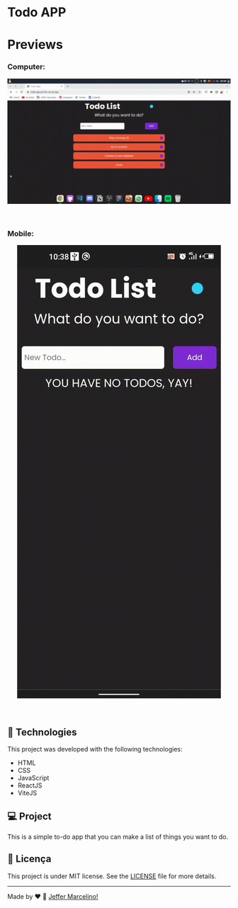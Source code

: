 # Todo APP

# Previews
### Computer:
<p align="center">
  <img alt="Preview 1" src=".github/preview_pc.gif">
</p>

<br>

### Mobile:
<p align="center">
  <img alt="Preview 2" src=".github/preview_mobile.gif"> 
</p>

<br>

## 🚀 Technologies

This project was developed with the following technologies:
- HTML
- CSS
- JavaScript
- ReactJS
- ViteJS

## 💻 Project

This is a simple to-do app that you can make a list of things you want to do.


## 📝 Licença

This project is under MIT license. See the [LICENSE](./LICENSE) file for more details.

---

Made by ♥ :wave: [Jeffer Marcelino!](https://github.com/JefferMarcelino/)
